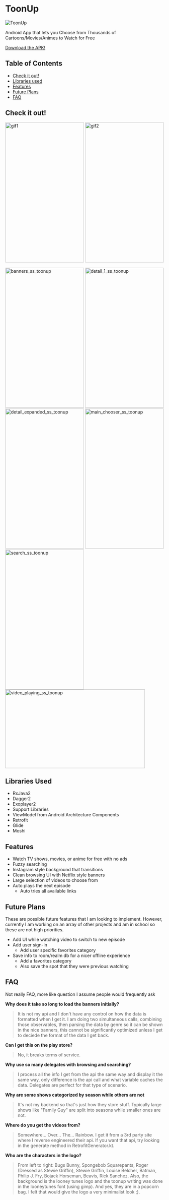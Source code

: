 # ToonUp #

<img src="https://github.com/RRethy/ToonUp/blob/master/app/src/main/res/mipmap-xxxhdpi/ic_launcher.png" title="ToonUp">

Android App that lets you Choose from Thousands of Cartoons/Movies/Animes to Watch for Free

[Download the APK!](https://drive.google.com/file/d/1vsO91fP9cIyu-CSgJmiDikxxunAzHhj0/view)

## Table of Contents ##

  * [Check it out!](#check-it-out)
  * [Libraries used](#libraries-used)
  * [Features](#features)
  * [Future Plans](#future-plans)
  * [FAQ](#faq)

## Check it out! ##

<img src="https://github.com/RRethy/GifHost/blob/master/browsing_gif.gif" width="250" height="444" title="gif1"> <img src="https://github.com/RRethy/GifHost/blob/master/watching_gif.gif" width="250" height="444" title="gif2">

<img src="https://user-images.githubusercontent.com/21000943/34424673-501ea672-ebf3-11e7-8e85-452f8f6d229d.png" width="250" height="444" title="banners_ss_toonup"> <img src="https://user-images.githubusercontent.com/21000943/34424678-57a4683c-ebf3-11e7-813e-f6a78d78448d.png" width="250" height="444" title="detail_1_ss_toonup"> <img src="https://user-images.githubusercontent.com/21000943/34424680-5895dda2-ebf3-11e7-9c06-a29d046917b9.png" width="250" height="444" title="detail_expanded_ss_toonup">
<img src="https://user-images.githubusercontent.com/21000943/34424681-5b17ade4-ebf3-11e7-8843-19c95f01bab5.png" width="250" height="444" title="main_chooser_ss_toonup"> <img src="https://user-images.githubusercontent.com/21000943/34424682-5ca6a61a-ebf3-11e7-94fb-e8f9106b5960.png" width="250" height="444" title="search_ss_toonup">
<img src="https://user-images.githubusercontent.com/21000943/34424683-5ddbc38a-ebf3-11e7-8230-182108695a3e.png" width="444" height="250" title="video_playing_ss_toonup">

## Libraries Used ##

* RxJava2
* Dagger2
* Exoplayer2
* Support Libraries
* ViewModel from Android Architecture Components
* Retrofit
* Glide
* Moshi

## Features ##

* Watch TV shows, movies, or anime for free with no ads
* Fuzzy searching
* Instagram style background that transitions
* Clean browsing UI with Netflix style banners
* Large selection of videos to choose from
* Auto plays the next episode
  * Auto tries all available links

## Future Plans ##

These are possible future features that I am looking to implement. However,
currently I am working on an array of other projects and am in school so these
are not high priorities.

* Add UI while watching video to switch to new episode
* Add user sign-in
  * Add user specific favorites category
* Save info to room/realm db for a nicer offline experience
  * Add a favorites category
  * Also save the spot that they were previous watching

## FAQ ##

Not really FAQ, more like question I assume people would frequently ask

**Why does it take so long to load the banners initially?**
> It is not my api and I don't have any control on how the data is formatted when I get it. I am doing two simultaneous calls, combining those observables, then parsing the data by genre so it can be shown in the nice banners, this cannot be significantly optimized unless I get to deciede the format of the data I get back.

**Can I get this on the play store?**
> No, it breaks terms of service.

**Why use so many delegates with browsing and searching?**
> I process all the info I get from the api the same way and display it the same way, only difference is the api call and what variable caches the data. Delegates are perfect for that type of scenario.

**Why are some shows categorized by season while others are not**
> It's not my backend so that's just how they store stuff. Typically large shows like "Family Guy" are split into seasons while smaller ones are not.

**Where do you get the videos from?**
> Somewhere... Over... The... Rainbow. I get it from a 3rd party site where I reverse engineered their api. If you want that api, try looking in the generate method in RetrofitGenerator.kt.

**Who are the characters in the logo?**
> From left to right: Bugs Bunny, Spongebob Squarepants, Roger (Dressed as Stewie Griffin), Stewie Griffin, Louise Belcher, Batman, Philip J. Fry, Bojack Horseman, Beavis, Rick Sanchez. Also, the background is the looney tunes logo and the toonup writing was done in the looneytunes font (using gimp). And yes, they are in a popcorn bag. I felt that would give the logo a very minimalist look ;).
